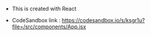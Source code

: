 - This is created with React

- CodeSandbox link : https://codesandbox.io/s/ksgr1u?file=/src/components/App.jsx